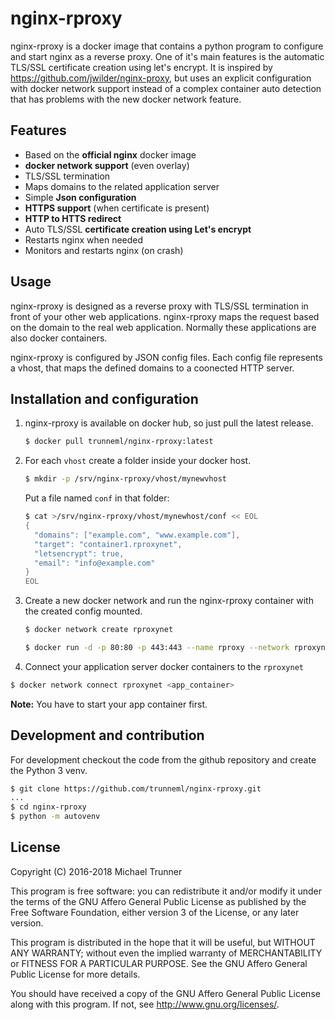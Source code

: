 # nginx-rproxy

nginx-rproxy is a docker image that contains a python program to configure and
start nginx as a reverse proxy. One of it's main features is the automatic
TLS/SSL certificate creation using let's encrypt.
It is inspired by https://github.com/jwilder/nginx-proxy, but uses an explicit configuration with docker network support instead of a complex container auto detection that has problems with the new docker network feature.


## Features

* Based on the **official nginx** docker image
* **docker network support** (even overlay)
* TLS/SSL termination
* Maps domains to the related application server
* Simple **Json configuration**
* **HTTPS support** (when certificate is present)
* **HTTP to HTTS redirect**
* Auto TLS/SSL **certificate creation using Let's encrypt**
* Restarts nginx when needed
* Monitors and restarts nginx (on crash)


## Usage

nginx-rproxy is designed as a reverse proxy with TLS/SSL termination in front
of your other web applications. nginx-rproxy maps the request based on the
domain to the real web application. Normally these applications are also docker
containers.

nginx-rproxy is configured by JSON config files. Each config file represents a vhost, that maps the defined domains to a coonected HTTP server.


## Installation and configuration

1. nginx-rproxy is available on docker hub, so just pull the latest release.

   ```sh
   $ docker pull trunneml/nginx-rproxy:latest
   ```

2. For each ``vhost`` create a folder inside your docker host.

   ```sh
   $ mkdir -p /srv/nginx-rproxy/vhost/mynewvhost
   ```

   Put a file named ``conf`` in that folder:

   ```sh
   $ cat >/srv/nginx-rproxy/vhost/mynewhost/conf << EOL
   {
     "domains": ["example.com", "www.example.com"],
     "target": "container1.rproxynet",
     "letsencrypt": true,
     "email": "info@example.com"
   }
   EOL
   ```

3. Create a new docker network and run the nginx-rproxy container with the created config mounted.

   ```sh
   $ docker network create rproxynet
   ```

   ```sh
   $ docker run -d -p 80:80 -p 443:443 --name rproxy --network rproxynet -v /srv/nginx-rproxy/vhost:/srv/rproxy/vhost trunneml/nginx-rproxy:latest
   ```

4. Connect your application server docker containers to the ``rproxynet``

  ```sh
  $ docker network connect rproxynet <app_container>
  ```

  **Note:** You have to start your app container first.


## Development and contribution

For development checkout the code from the github repository and create the
Python 3 venv.

```sh
$ git clone https://github.com/trunneml/nginx-rproxy.git
...
$ cd nginx-rproxy
$ python -m autovenv
```

## License

Copyright (C) 2016-2018 Michael Trunner

This program is free software: you can redistribute it and/or modify
it under the terms of the GNU Affero General Public License as published
by the Free Software Foundation, either version 3 of the License, or any later version.

This program is distributed in the hope that it will be useful,
but WITHOUT ANY WARRANTY; without even the implied warranty of
MERCHANTABILITY or FITNESS FOR A PARTICULAR PURPOSE.  See the
GNU Affero General Public License for more details.

You should have received a copy of the GNU Affero General Public License
along with this program.  If not, see <http://www.gnu.org/licenses/>.

